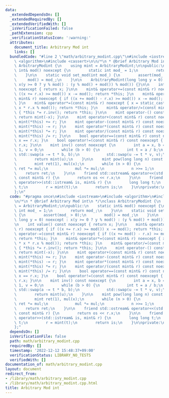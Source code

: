 ```yaml
---
data:
  _extendedDependsOn: []
  _extendedRequiredBy: []
  _extendedVerifiedWith: []
  _isVerificationFailed: false
  _pathExtension: cpp
  _verificationStatusIcon: ':warning:'
  attributes:
    document_title: Arbitrary Mod int
    links: []
  bundledCode: "#line 2 \"math/arbitrary_modint.cpp\"\n#include <iostream>\n#include\
    \ <algorithm>\n#include <cassert>\n\n/*\n * @brief Arbitrary Mod int\n */\nclass\
    \ ArbitraryModint {\n    using mint = ArbitraryModint;\n\npublic:\n    static\
    \ int& mod() noexcept {\n        static int mod_ = 1;\n        return mod_;\n\
    \    }\n\n    static void set_mod(int mod_) {\n        assert(mod_ > 0);\n   \
    \     mod() = mod_;\n    }\n\n    ArbitraryModint(long long y = 0) noexcept :\
    \ x(y >= 0 ? y % mod() : (y % mod() + mod()) % mod()) {}\n\n    int value() const\
    \ noexcept { return x; }\n\n    mint& operator+=(const mint& r) noexcept { if\
    \ ((x += r.x) >= mod()) x -= mod(); return *this; }\n    mint& operator-=(const\
    \ mint& r) noexcept { if ((x += mod() - r.x) >= mod()) x -= mod(); return *this;\
    \ }\n    mint& operator*=(const mint& r) noexcept { x = static_cast<int>(1LL *\
    \ x * r.x % mod()); return *this; }\n    mint& operator/=(const mint& r) noexcept\
    \ { *this *= r.inv(); return *this; }\n\n    mint operator-() const noexcept {\
    \ return mint(-x); }\n\n    mint operator+(const mint& r) const noexcept { return\
    \ mint(*this) += r; }\n    mint operator-(const mint& r) const noexcept { return\
    \ mint(*this) -= r; }\n    mint operator*(const mint& r) const noexcept { return\
    \ mint(*this) *= r; }\n    mint operator/(const mint& r) const noexcept { return\
    \ mint(*this) /= r; }\n\n    bool operator==(const mint& r) const noexcept { return\
    \ x == r.x; }\n    bool operator!=(const mint& r) const noexcept { return x !=\
    \ r.x; }\n\n    mint inv() const noexcept {\n        int a = x, b = mod(), u =\
    \ 1, v = 0;\n        while (b > 0) {\n            int t = a / b;\n           \
    \ std::swap(a -= t * b, b);\n            std::swap(u -= t * v, v);\n        }\n\
    \        return mint(u);\n    }\n\n    mint pow(long long n) const noexcept {\n\
    \        mint ret(1), mul(x);\n        while (n > 0) {\n            if (n & 1)\
    \ ret *= mul;\n            mul *= mul;\n            n >>= 1;\n        }\n    \
    \    return ret;\n    }\n\n    friend std::ostream& operator<<(std::ostream& os,\
    \ const mint& r) {\n        return os << r.x;\n    }\n\n    friend std::istream&\
    \ operator>>(std::istream& is, mint& r) {\n        long long t;\n        is >>\
    \ t;\n        r = mint(t);\n        return is;\n    }\n\nprivate:\n    int x;\n\
    };\n"
  code: "#pragma once\n#include <iostream>\n#include <algorithm>\n#include <cassert>\n\
    \n/*\n * @brief Arbitrary Mod int\n */\nclass ArbitraryModint {\n    using mint\
    \ = ArbitraryModint;\n\npublic:\n    static int& mod() noexcept {\n        static\
    \ int mod_ = 1;\n        return mod_;\n    }\n\n    static void set_mod(int mod_)\
    \ {\n        assert(mod_ > 0);\n        mod() = mod_;\n    }\n\n    ArbitraryModint(long\
    \ long y = 0) noexcept : x(y >= 0 ? y % mod() : (y % mod() + mod()) % mod()) {}\n\
    \n    int value() const noexcept { return x; }\n\n    mint& operator+=(const mint&\
    \ r) noexcept { if ((x += r.x) >= mod()) x -= mod(); return *this; }\n    mint&\
    \ operator-=(const mint& r) noexcept { if ((x += mod() - r.x) >= mod()) x -= mod();\
    \ return *this; }\n    mint& operator*=(const mint& r) noexcept { x = static_cast<int>(1LL\
    \ * x * r.x % mod()); return *this; }\n    mint& operator/=(const mint& r) noexcept\
    \ { *this *= r.inv(); return *this; }\n\n    mint operator-() const noexcept {\
    \ return mint(-x); }\n\n    mint operator+(const mint& r) const noexcept { return\
    \ mint(*this) += r; }\n    mint operator-(const mint& r) const noexcept { return\
    \ mint(*this) -= r; }\n    mint operator*(const mint& r) const noexcept { return\
    \ mint(*this) *= r; }\n    mint operator/(const mint& r) const noexcept { return\
    \ mint(*this) /= r; }\n\n    bool operator==(const mint& r) const noexcept { return\
    \ x == r.x; }\n    bool operator!=(const mint& r) const noexcept { return x !=\
    \ r.x; }\n\n    mint inv() const noexcept {\n        int a = x, b = mod(), u =\
    \ 1, v = 0;\n        while (b > 0) {\n            int t = a / b;\n           \
    \ std::swap(a -= t * b, b);\n            std::swap(u -= t * v, v);\n        }\n\
    \        return mint(u);\n    }\n\n    mint pow(long long n) const noexcept {\n\
    \        mint ret(1), mul(x);\n        while (n > 0) {\n            if (n & 1)\
    \ ret *= mul;\n            mul *= mul;\n            n >>= 1;\n        }\n    \
    \    return ret;\n    }\n\n    friend std::ostream& operator<<(std::ostream& os,\
    \ const mint& r) {\n        return os << r.x;\n    }\n\n    friend std::istream&\
    \ operator>>(std::istream& is, mint& r) {\n        long long t;\n        is >>\
    \ t;\n        r = mint(t);\n        return is;\n    }\n\nprivate:\n    int x;\n\
    };"
  dependsOn: []
  isVerificationFile: false
  path: math/arbitrary_modint.cpp
  requiredBy: []
  timestamp: '2022-12-12 15:48:37+09:00'
  verificationStatus: LIBRARY_NO_TESTS
  verifiedWith: []
documentation_of: math/arbitrary_modint.cpp
layout: document
redirect_from:
- /library/math/arbitrary_modint.cpp
- /library/math/arbitrary_modint.cpp.html
title: Arbitrary Mod int
---
```

